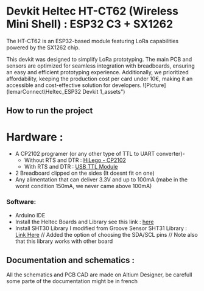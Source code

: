 # Devkit Heltec HT-CT62 (Wireless Mini Shell) : ESP32 C3 + SX1262
The HT-CT62 is an ESP32-based module featuring LoRa capabilities powered by the SX1262 chip.

This devkit was designed to simplify LoRa prototyping. The main PCB and sensors are optimized for seamless integration with breadboards, ensuring an easy and efficient prototyping experience. Additionally, we prioritized affordability, keeping the production cost per card under 10€, making it an accessible and cost-effective solution for developers.
![Picture](lemarConnect\Heltec_ESP32 Devkit 1\_assets")
## How to run the project
# Hardware :

- A CP2102 programer (or any other type of TTL to UART converter)-
  - Without RTS and DTR : [HiLego - CP2102 ](https://www.amazon.fr/HiLetgo-CP2102-Module-convertisseur-s%C3%A9rie/dp/B00LODGRV8)
  - With RTS and DTR : [USB TTL Module](https://www.amazon.fr/dp/B092ZQ4T9D?ref=ppx_yo2ov_dt_b_fed_asin_title)
- 2 Breadboard clipped on the sides (It doesnt fit on one)
- Any alimentation that can deliver 3.3V and up to 100mA (mabe in the worst condition 150mA, we never came above 100mA)
### Software:
- Arduino IDE
- Install the Heltec Boards and Library see this link : [here](https://docs.heltec.org/en/node/esp32/esp32_general_docs/quick_start.html)
- Install SHT30 Library I modified from Groove Sensor SHT31 Library  :  [Link Here](https://github.com/Seeed-Studio/Grove_SHT31_Temp_Humi_Sensor)  // Added the option of choosing the SDA/SCL pins // Note also that this library works with other board

## Documentation and schematics :
All the schematics and PCB CAD are made on Altium Designer, be carefull some parte of the documentation might be in french

